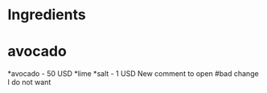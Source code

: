 # Ingredients 
# avocado
*avocado - 50 USD
*lime
*salt - 1 USD
New comment to open
#bad change I do not want
